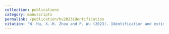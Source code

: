 ```yaml
---
collection: publications
category: manuscripts
permalink: /publication/hu2023identification
citation: 'W. Hu, X.‑H. Zhou and P. Wu (2023). Identification and estimation of treatment effects on long‑term outcomes in clinical trials with external observational data. <em>Statistica Sinica<em>.'
---
```


<!-- 
title: "Paper Title Number 2"
excerpt: 'This paper is about the number 2. The number 3 is left for future work.'
date: 2010-10-01
venue: 'Journal 1'
slidesurl: 'http://academicpages.github.io/files/slides2.pdf'
paperurl: 'http://academicpages.github.io/files/paper2.pdf' 
-->
